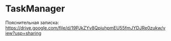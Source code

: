 # TaskManager

Пояснительная записка: https://drive.google.com/file/d/19PJkZYv8QpiuhpmEU55fmJYDJRe0zukw/view?usp=sharing
